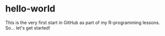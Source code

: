 # hello-world
This is the very first start in GitHub as part of my R-programming lessons.
So... let's get started!
